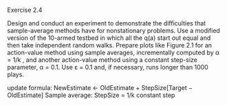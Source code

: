 Exercise 2.4

Design and conduct an experiment to demonstrate the difficulties
that sample-average methods have for nonstationary problems.
Use a modified version of the 10-armed testbed in which all the q(a)
start out equal and then take independent random walks. Prepare plots
like Figure 2.1 for an action-value method using sample averages, incrementally computed by α = 1/k ,
and another action-value method using a constant step-size parameter,
α = 0.1. Use ε = 0.1 and, if necessary, runs longer than 1000 plays.

update formula:
NewEstimate ← OldEstimate + StepSize[Target − OldEstimate]
Sample average: StepSize = 1/k
constant step 